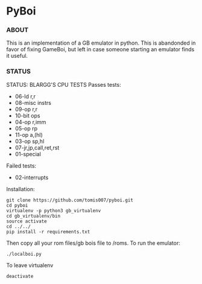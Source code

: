 # PyBoi

### ABOUT
This is an implementation of a GB emulator in python. This is abandonded in favor of fixing GameBoi, but left in case someone starting an emulator finds it useful.

### STATUS
STATUS: BLARGG'S CPU TESTS Passes tests: 
* 06-ld r,r 
* 08-misc instrs
* 09-op r,r
* 10-bit ops
* 04-op r,imm
* 05-op rp
* 11-op a,(hl)
* 03-op sp,hl
* 07-jr,jp,call,ret,rst
* 01-special

Failed tests:
* 02-interrupts

Installation:

```
git clone https://github.com/tomis007/pyboi.git
cd pyboi
virtualenv -p python3 gb_virtualenv
cd gb_virtualenv/bin
source activate
cd ../../
pip install -r requirements.txt
```

Then copy all your rom files/gb bois file to /roms. To run the emulator:

```
./localboi.py
```

To leave virtualenv
```
deactivate
```

